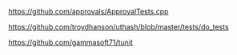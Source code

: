 https://github.com/approvals/ApprovalTests.cpp

https://github.com/troydhanson/uthash/blob/master/tests/do_tests

https://github.com/gammasoft71/tunit